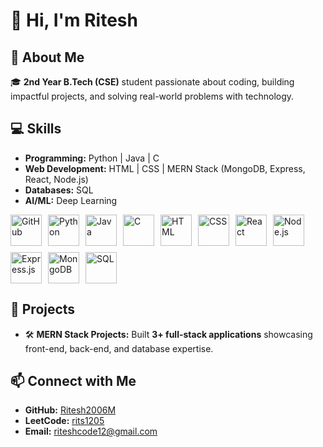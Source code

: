 # 👋 Hi, I'm **Ritesh**  

## 🚀 About Me  
🎓 **2nd Year B.Tech (CSE)** student passionate about coding, building impactful projects, and solving real-world problems with technology.  

## 💻 Skills  

- **Programming:** Python | Java | C  
- **Web Development:** HTML | CSS | MERN Stack (MongoDB, Express, React, Node.js)  
- **Databases:** SQL  
- **AI/ML:** Deep Learning 


<div style="display: flex; gap: 10px; flex-wrap: wrap;">
  <img src="https://cdn.jsdelivr.net/gh/devicons/devicon/icons/github/github-original.svg" alt="GitHub" width="50" height="50"/>
  <img src="https://cdn.jsdelivr.net/gh/devicons/devicon/icons/python/python-original.svg" alt="Python" width="50" height="50"/>  
  <img src="https://cdn.jsdelivr.net/gh/devicons/devicon/icons/java/java-original.svg" alt="Java" width="50" height="50"/>  
  <img src="https://cdn.jsdelivr.net/gh/devicons/devicon/icons/c/c-original.svg" alt="C" width="50" height="50"/> 
  <img src="https://cdn.jsdelivr.net/gh/devicons/devicon/icons/html5/html5-original.svg" alt="HTML" width="50" height="50"/>  
  <img src="https://cdn.jsdelivr.net/gh/devicons/devicon/icons/css3/css3-original.svg" alt="CSS" width="50" height="50"/>
  <img src="https://cdn.jsdelivr.net/gh/devicons/devicon/icons/react/react-original.svg" alt="React" width="50" height="50"/>  
  <img src="https://cdn.jsdelivr.net/gh/devicons/devicon/icons/nodejs/nodejs-original.svg" alt="Node.js" width="50" height="50"/>  
  <img src="https://cdn.jsdelivr.net/gh/devicons/devicon/icons/express/express-original-wordmark.svg" alt="Express.js" width="50" height="50"/>  
  <img src="https://cdn.jsdelivr.net/gh/devicons/devicon/icons/mongodb/mongodb-original-wordmark.svg" alt="MongoDB" width="50" height="50"/>   
  <img src="https://cdn.jsdelivr.net/gh/devicons/devicon/icons/mysql/mysql-original.svg" alt="SQL" width="50" height="50"/>   
</div>


## 🌟 Projects  
- 🛠️ **MERN Stack Projects:** Built **3+ full-stack applications** showcasing front-end, back-end, and database expertise.  


## 📫 Connect with Me  
- **GitHub:** [Ritesh2006M](https://github.com/Ritesh2006M)  
- **LeetCode:** [rits1205](https://leetcode.com/u/rits1205/)  
- **Email:** [riteshcode12@gmail.com](mailto:riteshcode12@gmail.com)  
